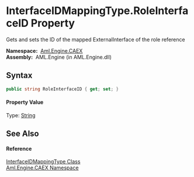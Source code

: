 InterfaceIDMappingType.RoleInterfaceID Property
===============================================
Gets and sets the ID of the mapped ExternalInterface of the role reference

  **Namespace:**  [Aml.Engine.CAEX][1]  
  **Assembly:**  AML.Engine (in AML.Engine.dll)

Syntax
------

```csharp
public string RoleInterfaceID { get; set; }
```

#### Property Value
Type: [String][2]

See Also
--------

#### Reference
[InterfaceIDMappingType Class][3]  
[Aml.Engine.CAEX Namespace][1]  

[1]: ../README.md
[2]: https://docs.microsoft.com/dotnet/api/system.string
[3]: README.md
[4]: https://www.automationml.org
[5]: ../../icons/logoShade.png
